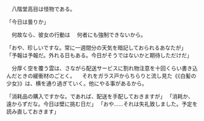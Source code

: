 　八階堂高目は怪物である。

「今日は曇りか」

　何故なら、彼女の行動は
　何者にも強制できないから。


「おや、珍しいですな。常に一週間分の天気を暗記しておられるあなたが」
「予報は予報だ。外れる日もある。今日がそうではないかと期待しただけだ」

　分厚く空を覆う雲は、さながら配送サービスに割れ物注意を十回くらい書き込んだときの緩衝材のごとく。
　それをガラス戸からちらりと流し見た《《白髪の少女》》は、横を通り過ぎていく。他にやる事があるから。

「消耗品の購入ですかな。であれば、配送を手配しておきますが」
「消耗か、遠からずだな。今日は壁に挑む日だ」
「おや……それは失礼致しました。予定を読み直しておきます」

　
